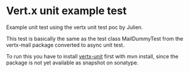 # Vert.x unit example test

Example unit test using the vertx unit test poc by Julien.

This test is basically the same as the test class MailDummyTest from the vertx-mail package converted to async unit test.

To run this you have to install [vertx-unit](https://github.com/vietj/vertx-unit) first with mvn install, since the package is not yet available as snapshot on sonatype.
